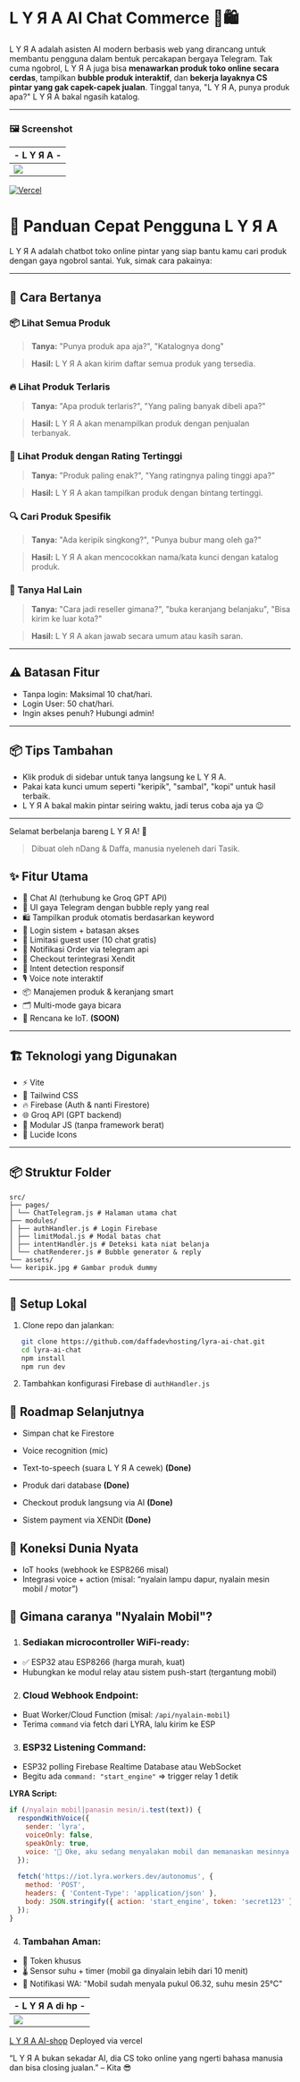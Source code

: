 # L Y Я A AI Chat Commerce 🧠🛍️

L Y Я A adalah asisten AI modern berbasis web yang dirancang untuk membantu pengguna dalam bentuk percakapan bergaya Telegram. Tak cuma ngobrol, L Y Я A juga bisa **menawarkan produk toko online secara cerdas**, tampilkan **bubble produk interaktif**, dan **bekerja layaknya CS pintar yang gak capek-capek jualan**. Tinggal tanya, "L Y Я A, punya produk apa?" L Y Я A bakal ngasih katalog.

---

### 🖼️ Screenshot

|            - L Y Я A -            |
|--------------------------------|
|![](./src/assets/lyra-ai.png)|

[![Vercel](https://img.shields.io/badge/Live%20Demo-Vercel-black?logo=vercel)](https://lyra-ai-nine.vercel.app)

# 📖 Panduan Cepat Pengguna L Y Я A

L Y Я A adalah chatbot toko online pintar yang siap bantu kamu cari produk dengan gaya ngobrol santai. Yuk, simak cara pakainya:

---

## 🤖 Cara Bertanya

### 📦 Lihat Semua Produk

> **Tanya:** "Punya produk apa aja?", "Katalognya dong"

> **Hasil:** L Y Я A akan kirim daftar semua produk yang tersedia.

### 🔥 Lihat Produk Terlaris

> **Tanya:** "Apa produk terlaris?", "Yang paling banyak dibeli apa?"

> **Hasil:** L Y Я A akan menampilkan produk dengan penjualan terbanyak.

### 🌟 Lihat Produk dengan Rating Tertinggi

> **Tanya:** "Produk paling enak?", "Yang ratingnya paling tinggi apa?"

> **Hasil:** L Y Я A akan tampilkan produk dengan bintang tertinggi.

### 🔍 Cari Produk Spesifik

> **Tanya:** "Ada keripik singkong?", "Punya bubur mang oleh ga?"

> **Hasil:** L Y Я A akan mencocokkan nama/kata kunci dengan katalog produk.

### 🙋 Tanya Hal Lain

> **Tanya:** "Cara jadi reseller gimana?", "buka keranjang belanjaku", "Bisa kirim ke luar kota?"

> **Hasil:** L Y Я A akan jawab secara umum atau kasih saran.

---

## ⚠️ Batasan Fitur

* Tanpa login: Maksimal 10 chat/hari.
* Login User: 50 chat/hari.
* Ingin akses penuh? Hubungi admin!

---

## 📦 Tips Tambahan

* Klik produk di sidebar untuk tanya langsung ke L Y Я A.
* Pakai kata kunci umum seperti "keripik", "sambal", "kopi" untuk hasil terbaik.
* L Y Я A bakal makin pintar seiring waktu, jadi terus coba aja ya 😉

---

Selamat berbelanja bareng L Y Я A! 💜

> Dibuat oleh nDang & Daffa, manusia nyeleneh dari Tasik.


## ✨ Fitur Utama

- 🧠 Chat AI (terhubung ke Groq GPT API)
- 💬 UI gaya Telegram dengan bubble reply yang real
- 🛍️ Tampilkan produk otomatis berdasarkan keyword
- 🔐 Login sistem + batasan akses
- 🚫 Limitasi guest user (10 chat gratis)
- 💬 Notifikasi Order via telegram api
- 🛒 Checkout terintegrasi Xendit
- 🧠 Intent detection responsif
- 🎙️ Voice note interaktif
- 📦 Manajemen produk & keranjang smart
- 🗂️ Multi-mode gaya bicara
- 🚀 Rencana ke IoT. **(SOON)**

---

## 🏗️ Teknologi yang Digunakan

- ⚡️ Vite
- 🎨 Tailwind CSS
- 🔥 Firebase (Auth & nanti Firestore)
- 🌐 Groq API (GPT backend)
- 🧩 Modular JS (tanpa framework berat)
- 🦾 Lucide Icons

---

## 📦 Struktur Folder

```pgsql
src/
├── pages/
│ └── ChatTelegram.js # Halaman utama chat
├── modules/
│ ├── authHandler.js # Login Firebase
│ ├── limitModal.js # Modal batas chat
│ ├── intentHandler.js # Deteksi kata niat belanja
│ └── chatRenderer.js # Bubble generator & reply
└── assets/
└── keripik.jpg # Gambar produk dummy
```

---

## 🚀 Setup Lokal

1. Clone repo dan jalankan:
```bash
   git clone https://github.com/daffadevhosting/lyra-ai-chat.git
   cd lyra-ai-chat
   npm install
   npm run dev
```
2. Tambahkan konfigurasi Firebase di `authHandler.js`

## 📌 Roadmap Selanjutnya

 - Simpan chat ke Firestore

 - Voice recognition (mic)

 - Text-to-speech (suara L Y Я A cewek) **(Done)**

 - Produk dari database **(Done)**

 - Checkout produk langsung via AI **(Done)**

 - Sistem payment via XENDit **(Done)**

## 🔌 Koneksi Dunia Nyata
 - IoT hooks (webhook ke ESP8266 misal)
 - Integrasi voice + action (misal: “nyalain lampu dapur, nyalain mesin mobil / motor”)

 ## 🧠 Gimana caranya "Nyalain Mobil"?
1. ### Sediakan microcontroller WiFi-ready:
* ✅ ESP32 atau ESP8266 (harga murah, kuat)
* Hubungkan ke modul relay atau sistem push-start (tergantung mobil)

2. ### Cloud Webhook Endpoint:
* Buat Worker/Cloud Function (misal: `/api/nyalain-mobil`)
* Terima `command` via fetch dari LYRA, lalu kirim ke ESP

3. ### ESP32 Listening Command:
* ESP32 polling Firebase Realtime Database atau WebSocket
* Begitu ada `command: "start_engine"` => trigger relay 1 detik

**LYRA Script:**

```lyra.config.js
if (/nyalain mobil|panasin mesin/i.test(text)) {
  respondWithVoice({
    sender: 'lyra',
    voiceOnly: false,
    speakOnly: true,
    voice: '🚗 Oke, aku sedang menyalakan mobil dan memanaskan mesinnya...'
  });
  
  fetch('https://iot.lyra.workers.dev/autonomus', {
    method: 'POST',
    headers: { 'Content-Type': 'application/json' },
    body: JSON.stringify({ action: 'start_engine', token: 'secret123' })
  });
}
```
4. ### Tambahan Aman:

- 🔐 Token khusus
- 🌡️ Sensor suhu + timer (mobil ga dinyalain lebih dari 10 menit)
- 📱 Notifikasi WA: "Mobil sudah menyala pukul 06.32, suhu mesin 25°C"


|         - L Y Я A di hp -         |
|--------------------------------|
|![](./src/assets/lyra-mob.png)|

[L Y Я A AI-shop](https://lyra-ai-nine.vercel.app) Deployed via vercel

“L Y Я A bukan sekadar AI, dia CS toko online yang ngerti bahasa manusia dan bisa closing jualan.” – Kita 😎

